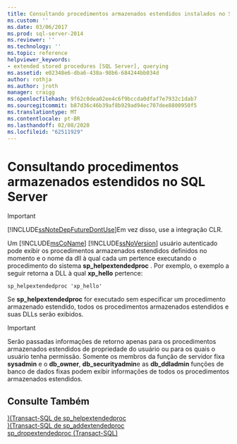 ```yaml
---
title: Consultando procedimentos armazenados estendidos instalados no SQL Server | Microsoft Docs
ms.custom: ''
ms.date: 03/06/2017
ms.prod: sql-server-2014
ms.reviewer: ''
ms.technology: ''
ms.topic: reference
helpviewer_keywords:
- extended stored procedures [SQL Server], querying
ms.assetid: e02348e6-dba6-438a-98b6-684244bb034d
author: rothja
ms.author: jroth
manager: craigg
ms.openlocfilehash: 9f62c0dea02ee4c6f9bccda0dfaf7e7932c1dab7
ms.sourcegitcommit: b87d36c46b39af8b929ad94ec707dee8800950f5
ms.translationtype: MT
ms.contentlocale: pt-BR
ms.lasthandoff: 02/08/2020
ms.locfileid: "62511929"
---
```

# <a name="querying-extended-stored-procedures-installed-in-sql-server"></a>Consultando procedimentos armazenados estendidos no SQL Server
    
> [!IMPORTANT]  
>  [!INCLUDE[ssNoteDepFutureDontUse](../../includes/ssnotedepfuturedontuse-md.md)]Em vez disso, use a integração CLR.  
  
 Um [!INCLUDE[msCoName](../../includes/msconame-md.md)] [!INCLUDE[ssNoVersion](../../includes/ssnoversion-md.md)] usuário autenticado pode exibir os procedimentos armazenados estendidos definidos no momento e o nome da dll à qual cada um pertence executando o procedimento do sistema **sp_helpextendedproc** . Por exemplo, o exemplo a seguir retorna a DLL à qual **xp_hello** pertence:  
  
```  
sp_helpextendedproc 'xp_hello'  
```  
  
 Se **sp_helpextendedproc** for executado sem especificar um procedimento armazenado estendido, todos os procedimentos armazenados estendidos e suas DLLs serão exibidos.  
  
> [!IMPORTANT]  
>  Serão passadas informações de retorno apenas para os procedimentos armazenados estendidos de propriedade do usuário ou para os quais o usuário tenha permissão. Somente os membros da função de servidor fixa **sysadmin** e o **db_owner**, **db_securityadmin**e as **db_ddladmin** funções de banco de dados fixas podem exibir informações de todos os procedimentos armazenados estendidos.  
  
## <a name="see-also"></a>Consulte Também  
 [&#41;&#40;Transact-SQL de sp_helpextendedproc](/sql/relational-databases/system-stored-procedures/sp-helpextendedproc-transact-sql)   
 [&#41;&#40;Transact-SQL de sp_addextendedproc](/sql/relational-databases/system-stored-procedures/sp-addextendedproc-transact-sql)   
 [sp_dropextendedproc &#40;Transact-SQL&#41;](/sql/relational-databases/system-stored-procedures/sp-dropextendedproc-transact-sql)  
  
  
